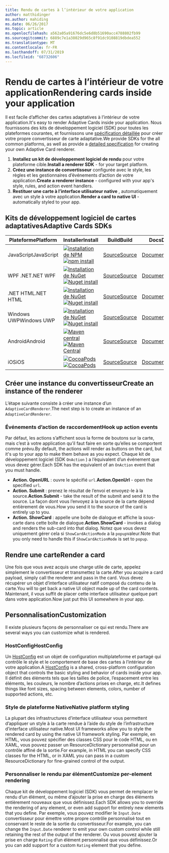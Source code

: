 ```yaml
---
title: Rendu de cartes à l’intérieur de votre application
author: matthidinger
ms.author: mahiding
ms.date: 06/26/2017
ms.topic: article
ms.openlocfilehash: a562a05a91676dc5e6d8b51690acc4788802fb99
ms.sourcegitcommit: 6889c7e1a38029d965c8f91dc9108819dbdea552
ms.translationtype: MT
ms.contentlocale: fr-FR
ms.lasthandoff: 07/31/2019
ms.locfileid: "68732606"
---
```

# <a name="rendering-cards-inside-your-application"></a><span data-ttu-id="b3217-102">Rendu de cartes à l’intérieur de votre application</span><span class="sxs-lookup"><span data-stu-id="b3217-102">Rendering cards inside your application</span></span>

<span data-ttu-id="b3217-103">Il est facile d’afficher des cartes adaptatives à l’intérieur de votre application.</span><span class="sxs-lookup"><span data-stu-id="b3217-103">It's easy to render Adaptive Cards inside your application.</span></span> <span data-ttu-id="b3217-104">Nous fournissons des kits de développement logiciel (SDK) pour toutes les plateformes courantes, et fournissons une [spécification détaillée](implement-a-renderer.md) pour créer votre propre convertisseur de carte adaptative.</span><span class="sxs-lookup"><span data-stu-id="b3217-104">We provide SDKs for the all common platforms, as well as provide a [detailed specification](implement-a-renderer.md) for creating your own Adaptive Card renderer.</span></span>

1. <span data-ttu-id="b3217-105">**Installez un kit de développement logiciel de rendu** pour votre plateforme cible.</span><span class="sxs-lookup"><span data-stu-id="b3217-105">**Install a renderer SDK** - for your target platform.</span></span>
2. <span data-ttu-id="b3217-106">**Créez une instance de convertisseur** configurée avec le style, les règles et les gestionnaires d’événements d’action de votre application.</span><span class="sxs-lookup"><span data-stu-id="b3217-106">**Create a renderer instance** - configured with your app's style, rules, and action event handlers.</span></span>
3. <span data-ttu-id="b3217-107">**Restituer une carte à l’interface utilisateur native** , automatiquement avec un style à votre application.</span><span class="sxs-lookup"><span data-stu-id="b3217-107">**Render a card to native UI** - automatically styled to your app.</span></span>

## <a name="adaptive-cards-sdks"></a><span data-ttu-id="b3217-108">Kits de développement logiciel de cartes adaptatives</span><span class="sxs-lookup"><span data-stu-id="b3217-108">Adaptive Cards SDKs</span></span>

|<span data-ttu-id="b3217-109">Plateforme</span><span class="sxs-lookup"><span data-stu-id="b3217-109">Platform</span></span>|<span data-ttu-id="b3217-110">Installer</span><span class="sxs-lookup"><span data-stu-id="b3217-110">Install</span></span>|<span data-ttu-id="b3217-111">Build</span><span class="sxs-lookup"><span data-stu-id="b3217-111">Build</span></span>|<span data-ttu-id="b3217-112">Docs</span><span class="sxs-lookup"><span data-stu-id="b3217-112">Docs</span></span>|<span data-ttu-id="b3217-113">Statut</span><span class="sxs-lookup"><span data-stu-id="b3217-113">Status</span></span>|
|---|---|---|---|---|
| <span data-ttu-id="b3217-114">JavaScript</span><span class="sxs-lookup"><span data-stu-id="b3217-114">JavaScript</span></span> | <span data-ttu-id="b3217-115">[![installation de NPM](https://img.shields.io/npm/v/adaptivecards.svg)](https://www.npmjs.com/package/adaptivecards)</span><span class="sxs-lookup"><span data-stu-id="b3217-115">[![npm install](https://img.shields.io/npm/v/adaptivecards.svg)](https://www.npmjs.com/package/adaptivecards)</span></span> | [<span data-ttu-id="b3217-116">Source</span><span class="sxs-lookup"><span data-stu-id="b3217-116">Source</span></span>](https://github.com/Microsoft/AdaptiveCards/tree/master/source/nodejs)| [<span data-ttu-id="b3217-117">Documents</span><span class="sxs-lookup"><span data-stu-id="b3217-117">Docs</span></span>](../sdk/rendering-cards/javascript/getting-started.md) | ![État de la build](https://img.shields.io/vso/build/Microsoft/56cf629e-8f3a-4412-acbc-bf69366c552c/20564.svg) |
| <span data-ttu-id="b3217-119">WPF .NET</span><span class="sxs-lookup"><span data-stu-id="b3217-119">.NET WPF</span></span> | <span data-ttu-id="b3217-120">[![Installation de NuGet](https://img.shields.io/nuget/vpre/AdaptiveCards.Rendering.Wpf.svg)](https://www.nuget.org/packages/AdaptiveCards.Rendering.Wpf)</span><span class="sxs-lookup"><span data-stu-id="b3217-120">[![Nuget install](https://img.shields.io/nuget/vpre/AdaptiveCards.Rendering.Wpf.svg)](https://www.nuget.org/packages/AdaptiveCards.Rendering.Wpf)</span></span> | [<span data-ttu-id="b3217-121">Source</span><span class="sxs-lookup"><span data-stu-id="b3217-121">Source</span></span>](https://github.com/Microsoft/AdaptiveCards/tree/master/source/dotnet)| [<span data-ttu-id="b3217-122">Documents</span><span class="sxs-lookup"><span data-stu-id="b3217-122">Docs</span></span>](../sdk/rendering-cards/net-wpf/getting-started.md) | ![État de la Build](https://img.shields.io/vso/build/Microsoft/56cf629e-8f3a-4412-acbc-bf69366c552c/20596.svg) |
| <span data-ttu-id="b3217-124">.NET HTML</span><span class="sxs-lookup"><span data-stu-id="b3217-124">.NET HTML</span></span> | <span data-ttu-id="b3217-125">[![Installation de NuGet](https://img.shields.io/nuget/vpre/AdaptiveCards.Rendering.Html.svg)](https://www.nuget.org/packages/AdaptiveCards.Rendering.Html)</span><span class="sxs-lookup"><span data-stu-id="b3217-125">[![Nuget install](https://img.shields.io/nuget/vpre/AdaptiveCards.Rendering.Html.svg)](https://www.nuget.org/packages/AdaptiveCards.Rendering.Html)</span></span> | [<span data-ttu-id="b3217-126">Source</span><span class="sxs-lookup"><span data-stu-id="b3217-126">Source</span></span>](https://github.com/Microsoft/AdaptiveCards/tree/master/source/dotnet) | [<span data-ttu-id="b3217-127">Documents</span><span class="sxs-lookup"><span data-stu-id="b3217-127">Docs</span></span>](../sdk/rendering-cards/net-html/getting-started.md) | ![État de la Build](https://img.shields.io/vso/build/Microsoft/56cf629e-8f3a-4412-acbc-bf69366c552c/20596.svg) |
| <span data-ttu-id="b3217-129">Windows UWP</span><span class="sxs-lookup"><span data-stu-id="b3217-129">Windows UWP</span></span> | <span data-ttu-id="b3217-130">[![Installation de NuGet](https://img.shields.io/nuget/vpre/AdaptiveCards.Rendering.Uwp.svg)](https://www.nuget.org/packages/AdaptiveCards.Rendering.Uwp)</span><span class="sxs-lookup"><span data-stu-id="b3217-130">[![Nuget install](https://img.shields.io/nuget/vpre/AdaptiveCards.Rendering.Uwp.svg)](https://www.nuget.org/packages/AdaptiveCards.Rendering.Uwp)</span></span> | [<span data-ttu-id="b3217-131">Source</span><span class="sxs-lookup"><span data-stu-id="b3217-131">Source</span></span>](https://github.com/Microsoft/AdaptiveCards/tree/master/source/uwp) | [<span data-ttu-id="b3217-132">Documents</span><span class="sxs-lookup"><span data-stu-id="b3217-132">Docs</span></span>](../sdk/rendering-cards/uwp/getting-started.md) | ![État de la build](https://img.shields.io/vso/build/Microsoft/56cf629e-8f3a-4412-acbc-bf69366c552c/20583.svg) |
| <span data-ttu-id="b3217-134">Android</span><span class="sxs-lookup"><span data-stu-id="b3217-134">Android</span></span> | <span data-ttu-id="b3217-135">[![Maven central](https://img.shields.io/maven-central/v/io.adaptivecards/adaptivecards-android.svg)](https://search.maven.org/#search%7Cga%7C1%7Ca%3A%22adaptivecards-android%22)</span><span class="sxs-lookup"><span data-stu-id="b3217-135">[![Maven Central](https://img.shields.io/maven-central/v/io.adaptivecards/adaptivecards-android.svg)](https://search.maven.org/#search%7Cga%7C1%7Ca%3A%22adaptivecards-android%22)</span></span> | [<span data-ttu-id="b3217-136">Source</span><span class="sxs-lookup"><span data-stu-id="b3217-136">Source</span></span>](https://github.com/Microsoft/AdaptiveCards/tree/master/source/android) | [<span data-ttu-id="b3217-137">Documents</span><span class="sxs-lookup"><span data-stu-id="b3217-137">Docs</span></span>](../sdk/rendering-cards/android/getting-started.md) | ![État de la Build](https://img.shields.io/vso/build/Microsoft/8d47e068-03c8-4cdc-aa9b-fc6929290322/17651.svg)
| <span data-ttu-id="b3217-139">iOS</span><span class="sxs-lookup"><span data-stu-id="b3217-139">iOS</span></span> | <span data-ttu-id="b3217-140">[![CocoaPods](https://img.shields.io/cocoapods/v/AdaptiveCards.svg)](https://cocoapods.org/pods/AdaptiveCards)</span><span class="sxs-lookup"><span data-stu-id="b3217-140">[![CocoaPods](https://img.shields.io/cocoapods/v/AdaptiveCards.svg)](https://cocoapods.org/pods/AdaptiveCards)</span></span> | [<span data-ttu-id="b3217-141">Source</span><span class="sxs-lookup"><span data-stu-id="b3217-141">Source</span></span>](https://github.com/Microsoft/AdaptiveCards/tree/master/source/ios) | [<span data-ttu-id="b3217-142">Documents</span><span class="sxs-lookup"><span data-stu-id="b3217-142">Docs</span></span>](../sdk/rendering-cards/ios/getting-started.md) |  ![État de la Build](https://img.shields.io/vso/build/Microsoft/8d47e068-03c8-4cdc-aa9b-fc6929290322/16990.svg) |

## <a name="create-an-instance-of-the-renderer"></a><span data-ttu-id="b3217-144">Créer une instance du convertisseur</span><span class="sxs-lookup"><span data-stu-id="b3217-144">Create an instance of the renderer</span></span>

<span data-ttu-id="b3217-145">L’étape suivante consiste à créer une instance d’un `AdaptiveCardRenderer`.</span><span class="sxs-lookup"><span data-stu-id="b3217-145">The next step is to create an instance of an `AdaptiveCardRenderer`.</span></span> 

### <a name="hook-up-action-events"></a><span data-ttu-id="b3217-146">Événements d’action de raccordement</span><span class="sxs-lookup"><span data-stu-id="b3217-146">Hook up action events</span></span>

<span data-ttu-id="b3217-147">Par défaut, les actions s’affichent sous la forme de boutons sur la carte, mais c’est à votre application qu’il faut faire en sorte qu’elles se comportent comme prévu.</span><span class="sxs-lookup"><span data-stu-id="b3217-147">By default, the actions will render as buttons on the card, but it's up to your app to make them behave as you expect.</span></span> <span data-ttu-id="b3217-148">Chaque kit de développement logiciel (SDK `OnAction` ) a l’équivalent d’un événement que vous devez gérer.</span><span class="sxs-lookup"><span data-stu-id="b3217-148">Each SDK has the equivalent of an `OnAction` event that you must handle.</span></span>

* <span data-ttu-id="b3217-149">**Action. OpenURL** : ouvre le spécifié `url`.</span><span class="sxs-lookup"><span data-stu-id="b3217-149">**Action.OpenUrl** - open the specified `url`.</span></span>  
* <span data-ttu-id="b3217-150">**Action. Submit** : prenez le résultat de l’envoi et envoyez-le à la source.</span><span class="sxs-lookup"><span data-stu-id="b3217-150">**Action.Submit** - take the result of the submit and send it to the source.</span></span> <span data-ttu-id="b3217-151">La façon dont vous l’envoyez à la source de la carte dépend entièrement de vous.</span><span class="sxs-lookup"><span data-stu-id="b3217-151">How you send it to the source of the card is entirely up to you.</span></span>
* <span data-ttu-id="b3217-152">**Action. ShowCard** : appelle une boîte de dialogue et affiche la sous-carte dans cette boîte de dialogue.</span><span class="sxs-lookup"><span data-stu-id="b3217-152">**Action.ShowCard** - invokes a dialog and renders the sub-card into that dialog.</span></span> <span data-ttu-id="b3217-153">Notez que vous devez uniquement gérer cela si `ShowCardActionMode` a la `popup`valeur.</span><span class="sxs-lookup"><span data-stu-id="b3217-153">Note that you only need to handle this if `ShowCardActionMode` is set to `popup`.</span></span>

## <a name="render-a-card"></a><span data-ttu-id="b3217-154">Rendre une carte</span><span class="sxs-lookup"><span data-stu-id="b3217-154">Render a card</span></span>

<span data-ttu-id="b3217-155">Une fois que vous avez acquis une charge utile de carte, appelez simplement le convertisseur et transmettez la carte.</span><span class="sxs-lookup"><span data-stu-id="b3217-155">After you acquire a card payload, simply call the renderer and pass in the card.</span></span> <span data-ttu-id="b3217-156">Vous devez récupérer un objet d’interface utilisateur natif composé du contenu de la carte.</span><span class="sxs-lookup"><span data-stu-id="b3217-156">You will to get back a native UI object made up of the card contents.</span></span> <span data-ttu-id="b3217-157">Maintenant, il vous suffit de placer cette interface utilisateur quelque part dans votre application.</span><span class="sxs-lookup"><span data-stu-id="b3217-157">Now just put this UI somewhere in your app.</span></span>

## <a name="customization"></a><span data-ttu-id="b3217-158">Personnalisation</span><span class="sxs-lookup"><span data-stu-id="b3217-158">Customization</span></span>

<span data-ttu-id="b3217-159">Il existe plusieurs façons de personnaliser ce qui est rendu.</span><span class="sxs-lookup"><span data-stu-id="b3217-159">There are several ways you can customize what is rendered.</span></span> 

### <a name="hostconfig"></a><span data-ttu-id="b3217-160">HostConfig</span><span class="sxs-lookup"><span data-stu-id="b3217-160">HostConfig</span></span>

<span data-ttu-id="b3217-161">Un [HostConfig](host-config.md) est un objet de configuration multiplateforme et partagé qui contrôle le style et le comportement de base des cartes à l’intérieur de votre application.</span><span class="sxs-lookup"><span data-stu-id="b3217-161">A [HostConfig](host-config.md) is a shared, cross-platform configuration object that controls the basic styling and behavior of cards inside your app.</span></span> <span data-ttu-id="b3217-162">Il définit des éléments tels que les tailles de police, l’espacement entre les éléments, les couleurs, le nombre d’actions prises en charge, etc.</span><span class="sxs-lookup"><span data-stu-id="b3217-162">It defines things like font sizes, spacing between elements, colors, number of supported actions, etc.</span></span> 

### <a name="native-platform-styling"></a><span data-ttu-id="b3217-163">Style de plateforme Native</span><span class="sxs-lookup"><span data-stu-id="b3217-163">Native platform styling</span></span>

<span data-ttu-id="b3217-164">La plupart des infrastructures d’interface utilisateur vous permettent d’appliquer un style à la carte rendue à l’aide du style de l’infrastructure d’interface utilisateur native.</span><span class="sxs-lookup"><span data-stu-id="b3217-164">Most UI frameworks allow you to style the rendered card by using the native UI framework styling.</span></span> <span data-ttu-id="b3217-165">Par exemple, en HTML, vous pouvez spécifier des classes CSS pour le code HTML, ou en XAML, vous pouvez passer un ResourceDictionary personnalisé pour un contrôle affiné de la sortie.</span><span class="sxs-lookup"><span data-stu-id="b3217-165">For example, in HTML you can specify CSS classes for the HTML, or in XAML you can pass in a custom ResourceDictionary for fine-grained control of the output.</span></span>

### <a name="customize-per-element-rendering"></a><span data-ttu-id="b3217-166">Personnaliser le rendu par élément</span><span class="sxs-lookup"><span data-stu-id="b3217-166">Customize per-element rendering</span></span>

<span data-ttu-id="b3217-167">Chaque kit de développement logiciel (SDK) vous permet de remplacer le rendu d’un élément, ou même d’ajouter la prise en charge des éléments entièrement nouveaux que vous définissez.</span><span class="sxs-lookup"><span data-stu-id="b3217-167">Each SDK allows you to override the rendering of any element, or even add support for entirely new elements that you define.</span></span>  <span data-ttu-id="b3217-168">Par exemple, vous pouvez modifier le `Input.Date` convertisseur pour émettre votre propre contrôle personnalisé tout en conservant le reste de la sortie du convertisseur.</span><span class="sxs-lookup"><span data-stu-id="b3217-168">For example, you can change the `Input.Date` renderer to emit your own custom control while still retaining the rest of the output of the renderer.</span></span> <span data-ttu-id="b3217-169">Ou vous pouvez ajouter la prise en charge `Rating` d’un élément personnalisé que vous définissez.</span><span class="sxs-lookup"><span data-stu-id="b3217-169">Or you can add support for a custom `Rating` element that you define.</span></span>



